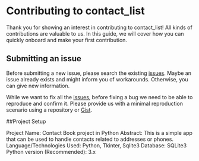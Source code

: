 # Contributing to contact_list

Thank you for showing an interest in contributing to contact_list! All kinds of contributions are valuable to us. In this guide, we will cover how you can quickly onboard and make your first contribution.

## Submitting an issue


Before submitting a new issue, please search the existing [issues](https://github.com/Anurag-Negi28/contact_list/issues). Maybe an issue already exists and might inform you of workarounds. Otherwise, you can give new information.

While we want to fix all the [issues](https://github.com/Anurag-Negi28/contact_list/issues), before fixing a bug we need to be able to reproduce and confirm it. Please provide us with a minimal reproduction scenario using a repository or [Gist](https://gist.github.com/).

##Project Setup


Project Name:	Contact Book project in Python
Abstract:	This is a simple app that can be used to handle contacts related to addresses or phones.
Language/Technologies Used:	Python, Tkinter, Sqlite3
Database:	SQLite3
Python version (Recommended):	3.x
